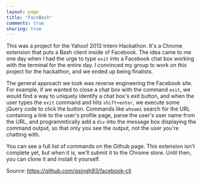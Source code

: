 ```yaml
---
layout: page
title: "FaceBash"
comments: true
sharing: true
---
```

This was a project for the Yahoo! 2013 Intern Hackathon. It's a Chrome extension that puts a Bash client inside of Facebook. The idea came to me one day when I had the urge to type `exit` into a Facebook chat box working with the terminal for the entire day. I convinced my group to work on this project for the hackathon, and we ended up being finalists.

The general approach we took was reverse engineering the Facebook site. For example, if we wanted to close a chat box with the command `exit`, we would find a way to uniquely identify a chat box's exit button, and when the user types the `exit` command and hits `shift+enter`, we execute some jQuery code to click the button. Commands like `whoami` search for the URL containing a link to the user's profile page, parse the user's user name from the URL, and programmtically add a `div` into the message box displaying the command output, so that only you see the output, not the user you're chatting with.

You can see a full list of commands on the Github page. This extension isn't complete yet, but when it is, we'll submit it to the Chrome store. Until then, you can clone it and install it yourself.

Source: https://github.com/gsingh93/facebook-cli
